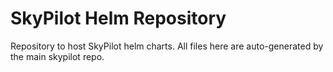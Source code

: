# SkyPilot Helm Repository
Repository to host SkyPilot helm charts. All files here are auto-generated by the main skypilot repo.
